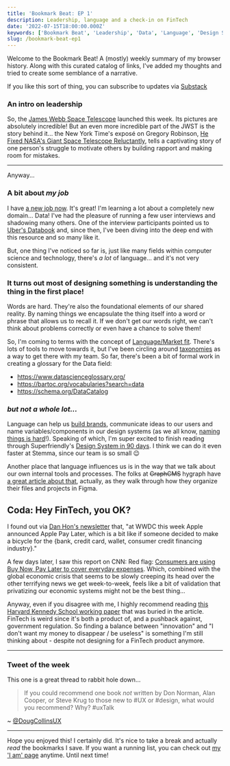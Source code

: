```yaml
---
title: 'Bookmark Beat: EP 1'
description: Leadership, language and a check-in on FinTech
date: '2022-07-15T18:00:00.000Z'
keywords: ['Bookmark Beat', 'Leadership', 'Data', 'Language', 'Design System', 'FinTech']
slug: /bookmark-beat-ep1
---
```


Welcome to the Bookmark Beat! A (mostly) weekly summary of my browser history. Along with this curated catalog of links, I've added my thoughts and tried to create some semblance of a narrative.

If you like this sort of thing, you can subscribe to updates via [Substack](https://bookmarkbeat.substack.com/?showWelcome=true)

### An intro on leadership

So, the [James Webb Space Telescope](https://www.nasa.gov/mission_pages/webb/main/index.html) launched this week. Its pictures are absolutely incredible! But an even more incredible part of the JWST is the story behind it... the New York Time's exposé on Gregory Robinson, [He Fixed NASA\'s Giant Space Telescope Reluctantly](https://www.nytimes.com/2022/07/11/science/greg-robinson-webb-telescope-nasa.html), tells a captivating story of one person's struggle to motivate others by building rapport and making room for mistakes.

---

Anyway...

### A bit about *my job*

I have [a new job now](https://www.linkedin.com/posts/dreamindani_startups-design-announcement-activity-6942183390968238080-osJL?utm_source=share&utm_medium=member_desktop). It's great! I'm learning a lot about a completely new domain... Data! I've had the pleasure of running a few user interviews and shadowing many others. One of the interview participants pointed us to [Uber\'s Databook](https://eng.uber.com/databook/) and, since then, I've been diving into the deep end with this resource and so many like it.

But, one thing I've noticed so far is, just like many fields within computer science and technology, there's *a lot* of language... and it's not very consistent.

###  It turns out most of designing something is understanding the thing in the first place!

Words are hard. They're also the foundational elements of our shared reality. By naming things we encapsulate the thing itself into a word or phrase that allows us to recall it. If we don't get our words right, we can't think about problems correctly or even have a chance to solve them!

So, I'm coming to terms with the concept of [Language/Market fit](https://review.firstround.com/finding-language-market-fit-how-to-make-customers-feel-like-youve-read-their-minds). There's lots of tools to move towards it, but I've been circling around [taxonomies](https://www.nngroup.com/articles/taxonomy-101/) as a way to get there with my team. So far, there's been a bit of formal work in creating a glossary for the Data field:
- https://www.datascienceglossary.org/
- https://bartoc.org/vocabularies?search=data 
- https://schema.org/DataCatalog 

### *but not a whole lot...*

Language can help us [build brands](https://www.soraunion.com/article/how-we-crafted-the-sora-brand), communicate ideas to our users and name variables/components in our design systems (as we all know, [naming things is hard](https://modulesunraveled.wistia.com/medias/24vgzflp9i)!). Speaking of which, I'm super excited to finish reading through Superfriendly's [Design System in 90 days](https://superfriendly.com/design-systems/books/design-system-90-days/). I think we can do it even faster at Stemma, since our team is so small 😉

Another place that language influences us is in the way that we talk about our own internal tools and processes. The folks at ~~GraphCMS~~ hygraph have [a great article about that](https://hygraph.com/blog/how-we-organize-our-files-and-projects-in-figma), actually, as they walk through how they organize their files and projects in Figma.

## Coda: Hey FinTech, you OK?

I found out via [Dan Hon\'s newsletter](https://newsletter.danhon.com/archive/s12e17-for-the-mind/) that, "at WWDC this week Apple announced Apple Pay Later, which is a bit like if someone decided to make a bicycle for the {bank, credit card, wallet, consumer credit financing industry}."

A few days later, I saw this report on CNN: Red flag: [Consumers are using Buy Now, Pay Later to cover everyday expenses](https://www.cnn.com/2022/07/06/economy/buy-now-pay-later-bnpl-inflation-data/index.html). Which, combined with the global economic crisis that seems to be slowly creeping its head over the other terrifying news we get week-to-week, feels like a bit of validation that privatizing our economic systems might not be the best thing...

Anyway, even if you disagree with me, I highly recommend reading [this Harvard Kennedy School working paper](https://www.hks.harvard.edu/centers/mrcbg/publications/awp/awp182) that was buried in the article. FinTech is weird since it's both a product of, and a pushback against, government regulation. So finding a balance between "innovation" and "I don't want my money to disappear / be useless" is something I'm still thinking about - despite not designing for a FinTech product anymore.

---

### Tweet of the week

This one is a great thread to rabbit hole down…

> If you could recommend one book *not* written by Don Norman, Alan Cooper, or Steve Krug to those new to #UX or #design, what would you recommend?  Why?  #uxTalk

~ [@DougCollinsUX](https://twitter.com/DougCollinsUX/status/1537468618056683520?t=kPTwy4nCjEVeEv3tt67B7A&s=09)

---

Hope you enjoyed this! I certainly did. It's nice to take a break and actually *read* the bookmarks I save. If you want a running list, you can check out [my \'I am\' page](https://desandoval.net/iam/) anytime. Until next time!